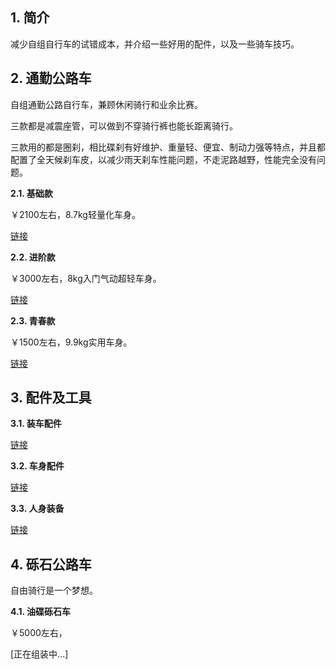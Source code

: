 ## 1. 简介

减少自组自行车的试错成本，并介绍一些好用的配件，以及一些骑车技巧。

## 2. 通勤公路车

自组通勤公路自行车，兼顾休闲骑行和业余比赛。

三款都是减震座管，可以做到不穿骑行裤也能长距离骑行。

三款用的都是圈刹，相比碟刹有好维护、重量轻、便宜、制动力强等特点，并且都配置了全天候刹车皮，以减少雨天刹车性能问题，不走泥路越野，性能完全没有问题。

**2.1. 基础款**

￥2100左右，8.7kg轻量化车身。

[链接](https://gitee.com/kukela/commuter-bike/tree/master/doc/RoadBike/基础通勤.md)

**2.2. 进阶款**

￥3000左右，8kg入门气动超轻车身。

[链接](https://gitee.com/kukela/commuter-bike/tree/master/doc/RoadBike/进阶通勤.md)

**2.3. 青春款**

￥1500左右，9.9kg实用车身。

[链接](https://gitee.com/kukela/commuter-bike/tree/master/doc/RoadBike/青春通勤.md)

## 3. 配件及工具

**3.1. 装车配件**

[链接](https://gitee.com/kukela/commuter-bike/tree/master/doc/Tools/装车配件.md)

**3.2. 车身配件**

[链接](https://gitee.com/kukela/commuter-bike/tree/master/doc/Tools/车身配件.md)

**3.3. 人身装备**

[链接](https://gitee.com/kukela/commuter-bike/tree/master/doc/Tools/人身装备.md)

## 4. 砾石公路车

自由骑行是一个梦想。

**4.1. 油碟砾石车**

￥5000左右，

[正在组装中...]
